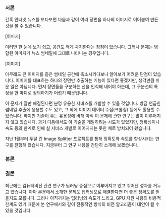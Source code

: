 ### 서론

간혹 인터넷 뉴스를 보다보면 다음과 같이 여러 장면을 하나의 이미지로 이어붙여 만든 것을 볼 수 있습니다.

[이미지]

이러면 한 눈에 보기 쉽고, 공간도 적게 차지한다는 장점이 있습니다. 그러나 문제는 병합된 이미지가 뉴스 썸네일에 그대로 나타나는 경우입니다.

[이미지]

아무래도 큰 이미지를 좁은 썸네일 공간에 축소시키다보니 알아보기 어려운 단점이 있습니다. 이미지를 대표하는 하나의 장면만 추출하는 기능이 있다면 좋겠지만, 생각만큼 쉬운 일은 아닙니다. 먼저 장면들을 구분하는 선을 인식해 내어야 하는데, 그 구분선의 특징을 한 마디로 정의하기가 어렵기 때문입니다.

이 문제가 잘만 해결된다면 분명 유용한 서비스를 개발할 수 있을 것입니다. 방금 언급한 썸네일 추출에 응용할 수도 있고, 그 외에 이미지 데이터 수집(크롤링) 등에도 활용할 수 있습니다. 하지만 기술이 주는 유용성에 비해 아직 이 문제에 관한 연구는 많이 이루어지지 않고 있습니다. 과거 다음에서도 이 기술을 개발하려는 시도가 있었지만, 정확성이나 속도 등의 한계로 인해 실 서비스 개발로 이어지지는 못한 채로 방치되어 왔습니다.



지난 1월부터 두달 간 Image Splitter 프로젝트를 통해 정확도와 속도를 향상시키는 연구를 진행해 왔습니다. 지금부터 그 연구 내용을 간단히 소개해 보겠습니다.

### 본론



### 결론

최근에는 컴퓨터비전 관련 연구가 딥러닝 중심으로 이루어지고 있고 뛰어난 성과를 거두고 있습니다. 아마 본문에서 소개한 문제도 딥러닝으로 해결한다면 더 좋은 정확도를 얻을지도 모릅니다. 그러나 아직까지는 딥러닝의 속도가 느리고, GPU 자원 사용의 비용적 한계도 있기 때문에 본 연구에서와 같이 전통적인 방식의 비전 알고리즘이 대안이 될 수 있을 것입니다.

